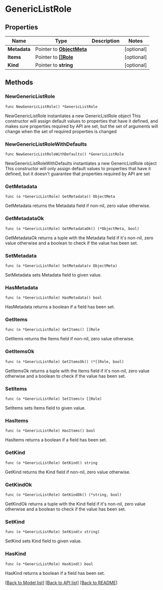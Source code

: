 # GenericListRole

## Properties

Name | Type | Description | Notes
------------ | ------------- | ------------- | -------------
**Metadata** | Pointer to [**ObjectMeta**](ObjectMeta.md) |  | [optional] 
**Items** | Pointer to [**[]Role**](Role.md) |  | [optional] 
**Kind** | Pointer to **string** |  | [optional] 

## Methods

### NewGenericListRole

`func NewGenericListRole() *GenericListRole`

NewGenericListRole instantiates a new GenericListRole object
This constructor will assign default values to properties that have it defined,
and makes sure properties required by API are set, but the set of arguments
will change when the set of required properties is changed

### NewGenericListRoleWithDefaults

`func NewGenericListRoleWithDefaults() *GenericListRole`

NewGenericListRoleWithDefaults instantiates a new GenericListRole object
This constructor will only assign default values to properties that have it defined,
but it doesn't guarantee that properties required by API are set

### GetMetadata

`func (o *GenericListRole) GetMetadata() ObjectMeta`

GetMetadata returns the Metadata field if non-nil, zero value otherwise.

### GetMetadataOk

`func (o *GenericListRole) GetMetadataOk() (*ObjectMeta, bool)`

GetMetadataOk returns a tuple with the Metadata field if it's non-nil, zero value otherwise
and a boolean to check if the value has been set.

### SetMetadata

`func (o *GenericListRole) SetMetadata(v ObjectMeta)`

SetMetadata sets Metadata field to given value.

### HasMetadata

`func (o *GenericListRole) HasMetadata() bool`

HasMetadata returns a boolean if a field has been set.

### GetItems

`func (o *GenericListRole) GetItems() []Role`

GetItems returns the Items field if non-nil, zero value otherwise.

### GetItemsOk

`func (o *GenericListRole) GetItemsOk() (*[]Role, bool)`

GetItemsOk returns a tuple with the Items field if it's non-nil, zero value otherwise
and a boolean to check if the value has been set.

### SetItems

`func (o *GenericListRole) SetItems(v []Role)`

SetItems sets Items field to given value.

### HasItems

`func (o *GenericListRole) HasItems() bool`

HasItems returns a boolean if a field has been set.

### GetKind

`func (o *GenericListRole) GetKind() string`

GetKind returns the Kind field if non-nil, zero value otherwise.

### GetKindOk

`func (o *GenericListRole) GetKindOk() (*string, bool)`

GetKindOk returns a tuple with the Kind field if it's non-nil, zero value otherwise
and a boolean to check if the value has been set.

### SetKind

`func (o *GenericListRole) SetKind(v string)`

SetKind sets Kind field to given value.

### HasKind

`func (o *GenericListRole) HasKind() bool`

HasKind returns a boolean if a field has been set.


[[Back to Model list]](../README.md#documentation-for-models) [[Back to API list]](../README.md#documentation-for-api-endpoints) [[Back to README]](../README.md)


